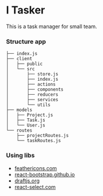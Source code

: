 # I Tasker

This is a task manager for small team.


### Structure app

```
├── index.js
├── client
│   ├── public
│   └── src
│       ├── store.js
│       ├── index.js
│       ├── actions
│       ├── components
│       ├── reducers
│       ├── services
│       └── utils
├── models
│   ├── Project.js
│   ├── Task.js
│   └── User.js
└── routes
    ├── projectRoutes.js
    └── taskRoutes.js
```

### Using libs
- [feathericons.com](https://feathericons.com/)
- [react-bootstrap.github.io](https://react-bootstrap.github.io/)
- [draftjs.org](https://draftjs.org/)
- [react-select.com](https://react-select.com/home)